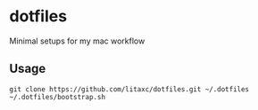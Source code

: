 # dotfiles
Minimal setups for my mac workflow

## Usage
```
git clone https://github.com/litaxc/dotfiles.git ~/.dotfiles
~/.dotfiles/bootstrap.sh
```
